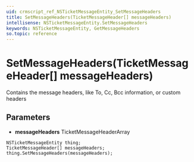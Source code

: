 ```yaml
---
uid: crmscript_ref_NSTicketMessageEntity_SetMessageHeaders
title: SetMessageHeaders(TicketMessageHeader[] messageHeaders)
intellisense: NSTicketMessageEntity.SetMessageHeaders
keywords: NSTicketMessageEntity, GetMessageHeaders
so.topic: reference
---
```


# SetMessageHeaders(TicketMessageHeader[] messageHeaders)

Contains the message headers, like To, Cc, Bcc information, or custom headers

## Parameters

* **messageHeaders** TicketMessageHeaderArray

```crmscript
NSTicketMessageEntity thing;
TicketMessageHeader[] messageHeaders;
thing.SetMessageHeaders(messageHeaders);
```

